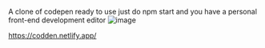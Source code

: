 A clone of codepen ready to use just do npm start and you have a personal front-end development editor
![image](https://github.com/deepanshug1/CodeDen/assets/95443111/eb6e3ee3-1fc6-44b1-a16d-cb657232d930)

https://codden.netlify.app/
